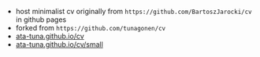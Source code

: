 - host minimalist cv originally from `https://github.com/BartoszJarocki/cv` in github pages
- forked from `https://github.com/tunagonen/cv`
- <a href=https://ata-tuna.github.io/cv>ata-tuna.github.io/cv</a>
- <a href=https://ata-tuna.github.io/cv>ata-tuna.github.io/cv/small</a>
